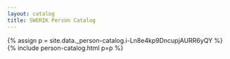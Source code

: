 ```yaml
---
layout: catalog
title: SWERIK Person Catalog
---
```

{% assign p = site.data._person-catalog.i-Ln8e4kp9DncupjAURR6yQY %}
{% include person-catalog.html p=p %}

